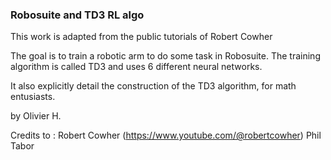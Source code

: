 ### Robosuite and TD3 RL algo

This work is adapted from the public tutorials of Robert Cowher

The goal is to train a robotic arm to do some task in Robosuite.
The training algorithm is called TD3 and uses 6 different neural networks.

It also explicitly detail the construction of the TD3 algorithm, for math entusiasts.

by Olivier H.

Credits to :
Robert Cowher (https://www.youtube.com/@robertcowher)
Phil Tabor
